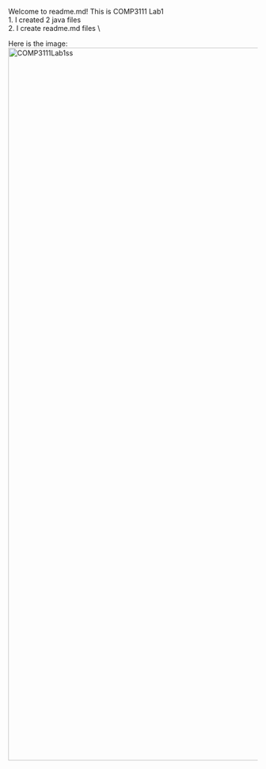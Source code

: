 Welcome to readme.md! This is COMP3111 Lab1 \
    1. I created 2 java files \
    2. I create readme.md files \
    
Here is the image:
<img width="1440" alt="COMP3111Lab1ss" src="https://github.com/WesleyMan314/Comp3111LEx/assets/144898726/a09888ce-d82b-404a-8a7e-1bff3a31d4df">
